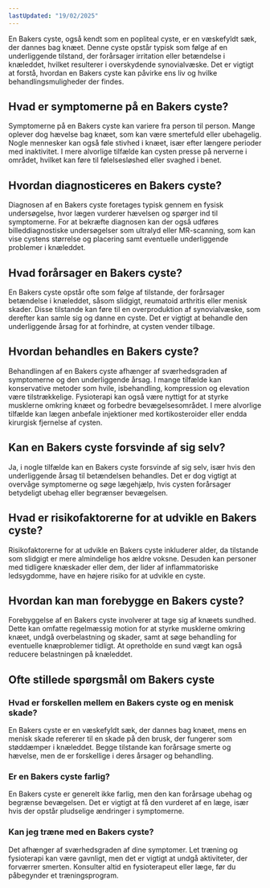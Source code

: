 ```yaml
---
lastUpdated: "19/02/2025"
---
```


En Bakers cyste, også kendt som en popliteal cyste, er en væskefyldt sæk, der dannes bag knæet. Denne cyste opstår typisk som følge af en underliggende tilstand, der forårsager irritation eller betændelse i knæleddet, hvilket resulterer i overskydende synovialvæske. Det er vigtigt at forstå, hvordan en Bakers cyste kan påvirke ens liv og hvilke behandlingsmuligheder der findes.

## Hvad er symptomerne på en Bakers cyste?

Symptomerne på en Bakers cyste kan variere fra person til person. Mange oplever dog hævelse bag knæet, som kan være smertefuld eller ubehagelig. Nogle mennesker kan også føle stivhed i knæet, især efter længere perioder med inaktivitet. I mere alvorlige tilfælde kan cysten presse på nerverne i området, hvilket kan føre til følelsesløshed eller svaghed i benet.

## Hvordan diagnosticeres en Bakers cyste?

Diagnosen af en Bakers cyste foretages typisk gennem en fysisk undersøgelse, hvor lægen vurderer hævelsen og spørger ind til symptomerne. For at bekræfte diagnosen kan der også udføres billeddiagnostiske undersøgelser som ultralyd eller MR-scanning, som kan vise cystens størrelse og placering samt eventuelle underliggende problemer i knæleddet.

## Hvad forårsager en Bakers cyste?

En Bakers cyste opstår ofte som følge af tilstande, der forårsager betændelse i knæleddet, såsom slidgigt, reumatoid arthritis eller menisk skader. Disse tilstande kan føre til en overproduktion af synovialvæske, som derefter kan samle sig og danne en cyste. Det er vigtigt at behandle den underliggende årsag for at forhindre, at cysten vender tilbage.

## Hvordan behandles en Bakers cyste?

Behandlingen af en Bakers cyste afhænger af sværhedsgraden af symptomerne og den underliggende årsag. I mange tilfælde kan konservative metoder som hvile, isbehandling, kompression og elevation være tilstrækkelige. Fysioterapi kan også være nyttigt for at styrke musklerne omkring knæet og forbedre bevægelsesområdet. I mere alvorlige tilfælde kan lægen anbefale injektioner med kortikosteroider eller endda kirurgisk fjernelse af cysten.

## Kan en Bakers cyste forsvinde af sig selv?

Ja, i nogle tilfælde kan en Bakers cyste forsvinde af sig selv, især hvis den underliggende årsag til betændelsen behandles. Det er dog vigtigt at overvåge symptomerne og søge lægehjælp, hvis cysten forårsager betydeligt ubehag eller begrænser bevægelsen.

## Hvad er risikofaktorerne for at udvikle en Bakers cyste?

Risikofaktorerne for at udvikle en Bakers cyste inkluderer alder, da tilstande som slidgigt er mere almindelige hos ældre voksne. Desuden kan personer med tidligere knæskader eller dem, der lider af inflammatoriske ledsygdomme, have en højere risiko for at udvikle en cyste.

## Hvordan kan man forebygge en Bakers cyste?

Forebyggelse af en Bakers cyste involverer at tage sig af knæets sundhed. Dette kan omfatte regelmæssig motion for at styrke musklerne omkring knæet, undgå overbelastning og skader, samt at søge behandling for eventuelle knæproblemer tidligt. At opretholde en sund vægt kan også reducere belastningen på knæleddet.

## Ofte stillede spørgsmål om Bakers cyste

### Hvad er forskellen mellem en Bakers cyste og en menisk skade?

En Bakers cyste er en væskefyldt sæk, der dannes bag knæet, mens en menisk skade refererer til en skade på den brusk, der fungerer som støddæmper i knæleddet. Begge tilstande kan forårsage smerte og hævelse, men de er forskellige i deres årsager og behandling.

### Er en Bakers cyste farlig?

En Bakers cyste er generelt ikke farlig, men den kan forårsage ubehag og begrænse bevægelsen. Det er vigtigt at få den vurderet af en læge, især hvis der opstår pludselige ændringer i symptomerne.

### Kan jeg træne med en Bakers cyste?

Det afhænger af sværhedsgraden af dine symptomer. Let træning og fysioterapi kan være gavnligt, men det er vigtigt at undgå aktiviteter, der forværrer smerten. Konsulter altid en fysioterapeut eller læge, før du påbegynder et træningsprogram.
